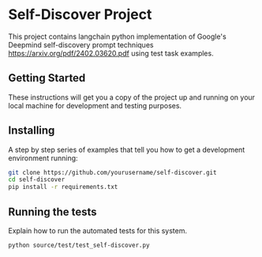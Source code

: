 # Self-Discover Project

This project contains langchain python implementation of Google's Deepmind self-discovery prompt techniques  https://arxiv.org/pdf/2402.03620.pdf using test task examples.

## Getting Started

These instructions will get you a copy of the project up and running on your local machine for development and testing purposes.


## Installing
A step by step series of examples that tell you how to get a development environment running:
```bash
git clone https://github.com/yourusername/self-discover.git
cd self-discover
pip install -r requirements.txt
```

## Running the tests
Explain how to run the automated tests for this system.
```bash
python source/test/test_self-discover.py
```
